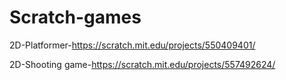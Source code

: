 # Scratch-games
2D-Platformer-https://scratch.mit.edu/projects/550409401/

2D-Shooting game-https://scratch.mit.edu/projects/557492624/
